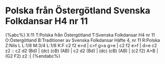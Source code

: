 # Polska från Östergötland Svenska Folkdansar H4 nr 11

{%abc%}
X:11
T:Polska från Östergötland
T:Svenska Folkdansar H4 nr 11
O:Östergötland
B:Traditioner av Svenska Folkdansar Häfte 4, nr 11
R:Polska
Z:Nils L
L:1/8
M:3/4
L:1/8
K:F
c2 f2 e>d | c>f g>a g>e | c2 f2 e>f | d>e c2 z2 ::
c2 d2 (Bd) | (dc) (cB) (AB) | c2 d2 (Bd) | (dc) (cB) (AB) |
(c2 f2) A>B | (G2 F2) z2 :|
{%endabc%}
